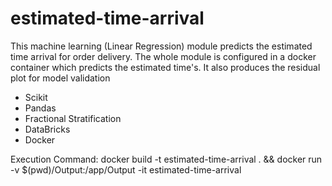 # estimated-time-arrival
This machine learning (Linear Regression) module predicts the estimated time arrival for order delivery.
The whole module is configured in a docker container which predicts the estimated time's. It also produces the residual plot for model validation 

* Scikit
* Pandas
* Fractional Stratification
* DataBricks
* Docker

Execution Command:
docker build -t estimated-time-arrival . && docker run -v $(pwd)/Output:/app/Output -it estimated-time-arrival
